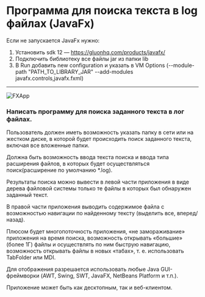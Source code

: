 # Программа для поиска текста в log файлах (JavaFx)

Если не запускается JavaFx нужно: 
1. Установить sdk 12 — https://gluonhq.com/products/javafx/
2. Подключить библиотеку все файлы jar из папки lib
3. В Run добавить new configuration и указать в VM Options (--module-path "PATH_TO_LIBRARY_JAR" --add-modules javafx.controls,javafx.fxml)

-----
![FXApp](https://user-images.githubusercontent.com/35997083/61596915-1a2c2400-ac12-11e9-88aa-b8914e5b36a6.png)

### Написать программу для поиска заданного текста в лог файлах.

Пользователь должен иметь возможность указать папку в сети или на жестком диске, в которой будет происходить поиск заданного текста, включая все вложенные папки.

Должна быть возможность ввода текста поиска и ввода типа расширения файлов, в которых будет осуществляться поиск(расширение по умолчанию *.log).

Результаты поиска можно вывести в левой части приложения в виде дерева файловой системы только те файлы в которых был обнаружен заданный текст.

В правой части приложения выводить содержимое файла с возможностью навигации по найденному тексту (выделить все, вперед/назад).

Плюсом будет многопоточность приложения, «не замораживание» приложения на время поиска, возможность открывать «большие» (более 1Г) файлы и осуществлять по ним быструю навигацию, возможность открывать файлы в новых «табах», т. е. использовать TabFolder или MDI.

Для отображения разрешается использовать любые Java GUI-фреймворки (AWT, Swing, SWT, JavaFX, NetBeans Platform и т.п.).

Приложение может быть как десктопным, так и веб-клиентом.
